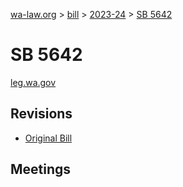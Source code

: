 [wa-law.org](/) > [bill](/bill/) > [2023-24](/bill/2023-24/) > [SB 5642](/bill/2023-24/sb/5642/)

# SB 5642
[leg.wa.gov](https://app.leg.wa.gov/billsummary?BillNumber=5642&Year=2023&Initiative=false)

## Revisions
* [Original Bill](1/)

## Meetings
